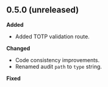 ## 0.5.0 (unreleased)

**Added**

- Added TOTP validation route.

**Changed**

- Code consistency improvements.
- Renamed audit `path` to `type` string.

**Fixed**

